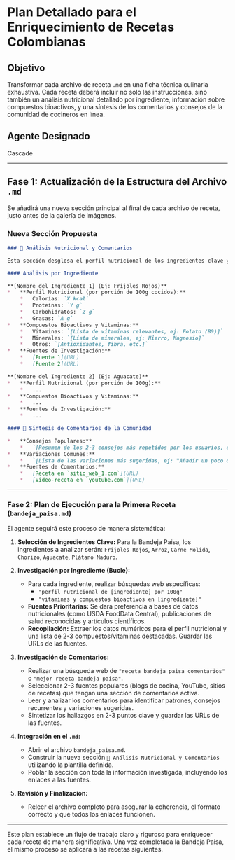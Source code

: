 # Plan Detallado para el Enriquecimiento de Recetas Colombianas

## Objetivo

Transformar cada archivo de receta `.md` en una ficha técnica culinaria exhaustiva. Cada receta deberá incluir no solo las instrucciones, sino también un análisis nutricional detallado por ingrediente, información sobre compuestos bioactivos, y una síntesis de los comentarios y consejos de la comunidad de cocineros en línea.

## Agente Designado

Cascade

---

## Fase 1: Actualización de la Estructura del Archivo `.md`

Se añadirá una nueva sección principal al final de cada archivo de receta, justo antes de la galería de imágenes.

### Nueva Sección Propuesta

```markdown
### 🔬 Análisis Nutricional y Comentarios

Esta sección desglosa el perfil nutricional de los ingredientes clave y resume los consejos y variaciones aportados por la comunidad.

#### Análisis por Ingrediente

**[Nombre del Ingrediente 1] (Ej: Frijoles Rojos)**
*   **Perfil Nutricional (por porción de 100g cocidos):**
    *   Calorías: `X kcal`
    *   Proteínas: `Y g`
    *   Carbohidratos: `Z g`
    *   Grasas: `A g`
*   **Compuestos Bioactivos y Vitaminas:**
    *   Vitaminas: `[Lista de vitaminas relevantes, ej: Folato (B9)]`
    *   Minerales: `[Lista de minerales, ej: Hierro, Magnesio]`
    *   Otros: `[Antioxidantes, fibra, etc.]`
*   **Fuentes de Investigación:**
    *   [Fuente 1](URL)
    *   [Fuente 2](URL)

**[Nombre del Ingrediente 2] (Ej: Aguacate)**
*   **Perfil Nutricional (por porción de 100g):**
    *   ...
*   **Compuestos Bioactivos y Vitaminas:**
    *   ...
*   **Fuentes de Investigación:**
    *   ...

#### 💬 Síntesis de Comentarios de la Comunidad

*   **Consejos Populares:**
    *   `[Resumen de los 2-3 consejos más repetidos por los usuarios, ej: "Dejar los frijoles en remojo por 24h en lugar de 12h para una mejor cocción."]`
*   **Variaciones Comunes:**
    *   `[Lista de las variaciones más sugeridas, ej: "Añadir un poco de panela a los frijoles para un toque dulce."]`
*   **Fuentes de Comentarios:**
    *   [Receta en `sitio_web_1.com`](URL)
    *   [Video-receta en `youtube.com`](URL)
```

---

### Fase 2: Plan de Ejecución para la Primera Receta (`bandeja_paisa.md`)

El agente seguirá este proceso de manera sistemática:

1. **Selección de Ingredientes Clave:** Para la Bandeja Paisa, los ingredientes a analizar serán: `Frijoles Rojos`, `Arroz`, `Carne Molida`, `Chorizo`, `Aguacate`, `Plátano Maduro`.

2. **Investigación por Ingrediente (Bucle):**
    * Para cada ingrediente, realizar búsquedas web específicas:
        * `"perfil nutricional de [ingrediente] por 100g"`
        * `"vitaminas y compuestos bioactivos en [ingrediente]"`
    * **Fuentes Prioritarias:** Se dará preferencia a bases de datos nutricionales (como USDA FoodData Central), publicaciones de salud reconocidas y artículos científicos.
    * **Recopilación:** Extraer los datos numéricos para el perfil nutricional y una lista de 2-3 compuestos/vitaminas destacadas. Guardar las URLs de las fuentes.

3. **Investigación de Comentarios:**
    * Realizar una búsqueda web de `"receta bandeja paisa comentarios"` o `"mejor receta bandeja paisa"`.
    * Seleccionar 2-3 fuentes populares (blogs de cocina, YouTube, sitios de recetas) que tengan una sección de comentarios activa.
    * Leer y analizar los comentarios para identificar patrones, consejos recurrentes y variaciones sugeridas.
    * Sintetizar los hallazgos en 2-3 puntos clave y guardar las URLs de las fuentes.

4. **Integración en el `.md`:**
    * Abrir el archivo `bandeja_paisa.md`.
    * Construir la nueva sección `🔬 Análisis Nutricional y Comentarios` utilizando la plantilla definida.
    * Poblar la sección con toda la información investigada, incluyendo los enlaces a las fuentes.

5. **Revisión y Finalización:**
    * Releer el archivo completo para asegurar la coherencia, el formato correcto y que todos los enlaces funcionen.

---

Este plan establece un flujo de trabajo claro y riguroso para enriquecer cada receta de manera significativa. Una vez completada la Bandeja Paisa, el mismo proceso se aplicará a las recetas siguientes.

